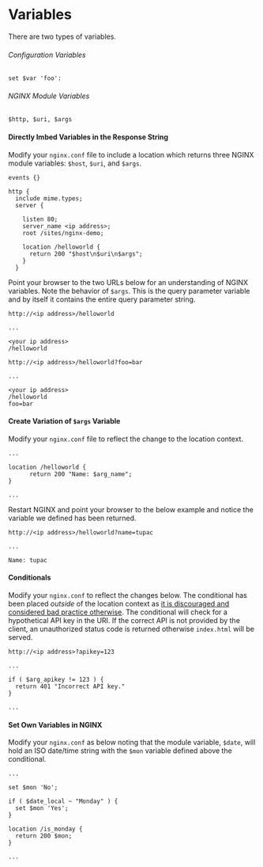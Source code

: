 # Variables
There are two types of variables.

###### Configuration Variables
```
set $var 'foo':
```

###### NGINX Module Variables
```
$http, $uri, $args
```

#### Directly Imbed Variables in the Response String
Modify your `nginx.conf` file to include a location which returns three NGINX module variables: `$host`, `$uri`, and `$args`.
```nginx
events {}

http {
  include mime.types;
  server {

    listen 80;
    server_name <ip address>;
    root /sites/nginx-demo;

    location /helloworld {
      return 200 "$host\n$uri\n$args";
    }
  }

```
Point your browser to the two URLs below for an understanding of NGINX variables. Note the behavior of `$args`. This is the query parameter variable and by itself it contains the entire query parameter string.

```text
http://<ip address>/helloworld

...

<your ip address>
/helloworld
```
```text
http://<ip address>/helloworld?foo=bar

...

<your ip address>
/helloworld
foo=bar
```
#### Create Variation of `$args` Variable
Modify your `nginx.conf` file to reflect the change to the location context.
```nginx
...

location /helloworld {
      return 200 "Name: $arg_name";
}

...
```
Restart NGINX and point your browser to the below example and notice the variable we defined has been returned.
```text
http://<ip address>/helloworld?name=tupac

...

Name: tupac
```

#### Conditionals
Modify your `nginx.conf` to reflect the changes below. The conditional has been placed _outside_ of the location context as [it is discouraged and considered bad practice otherwise](https://www.nginx.com/resources/wiki/start/topics/depth/ifisevil/). The conditional will check for a hypothetical API key in the URI. If the correct API is not provided by the client, an unauthorized status code is returned otherwise `index.html` will be served.

```http://<ip address>?apikey=123```

```nginx
...

if ( $arg_apikey != 123 ) {
  return 401 "Incorrect API key."
}

...
```

#### Set Own Variables in NGINX
Modify your `nginx.conf` as below noting that the module variable, `$date`, will hold an ISO date/time string with the `$mon` variable defined above the conditional.
```nginx
...

set $mon 'No';

if ( $date_local ~ "Monday" ) {
  set $mon 'Yes';
}

location /is_monday {
  return 200 $mon;
}

...
```
